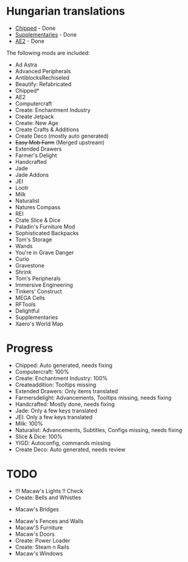 # Hungarian translations 

- [Chipped](https://modrinth.com/mod/chipped) -  Done
- [Supplementaries](https://modrinth.com/mod/supplementaries) - Done
- [AE2](https://modrinth.com/mod/ae2) - Done

The following mods are included:

- Ad Astra
- Advanced Peripherals
- AntiblocksRechiseled
- Beautify: Refabricated
- Chipped*
- AE2
- Computercraft
- Create: Enchantment Industry
- Create Jetpack
- Create: New Age
- Create Crafts & Additions
- Create Deco (mostly auto generated)
- ~~Easy Mob Farm~~ (Merged upstream)
- Extended Drawers
- Farmer's Delight
- Handcrafted
- Jade
- Jade Addons
- JEI
- Lootr
- Milk
- Naturalist
- Natures Compass
- REI
- Crate Slice & Dice
- Paladin's Furniture Mod
- Sophisticated Backpacks
- Tom's Storage
- Wands
- You're in Grave Danger
- Curio
- Gravestone
- Shrink
- Tom's Peripherals
- Immersive Engineering
- Tinkers' Construct
- MEGA Cells
- RFTools
- Delightful
- Supplementaries
- Xaero's World Map

# Progress
- Chipped: Auto generated, needs fixing
- Computercraft: 100%
- Create: Enchantment Industry: 100%
- Createaddition: Tooltips missing
- Extended Drawers: Only items translated
- Farmersdelight: Advancements, Tooltips missing, needs fixing
- Handcrafted: Mostly done, needs fixing
- Jade: Only a few keys translated
- JEI: Only a few keys translated
- Milk: 100%
- Naturalist: Advancements, Subtitles, Configs missing, needs fixing
- Slice & Dice: 100%
- YIGD: Autoconfig, commands missing
- Create Deco: Auto generated, needs review

# TODO
- !!! Macaw's Lights !! Check
- Create: Bells and Whistles
+ Macaw's Bridges
- Macaw's Fences and Walls
- Macaw'S Furniture
- Macaw's Doors
- Create: Power Loader
- Create: Steam n Rails
- Macaw's Windows
